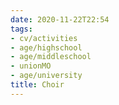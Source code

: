 ```yaml
---
date: 2020-11-22T22:54
tags:
- cv/activities
- age/highschool
- age/middleschool
- unionMO
- age/university
title: Choir
---
```

